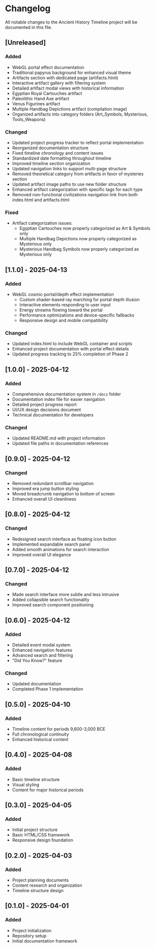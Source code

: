 # Changelog

All notable changes to the Ancient History Timeline project will be documented in this file.

## [Unreleased]

### Added
- WebGL portal effect documentation
- Traditional papyrus background for enhanced visual theme
- Artifacts section with dedicated page (artifacts.html)
- Interactive artifact gallery with filtering system
- Detailed artifact modal views with historical information
- Egyptian Royal Cartouches artifact
- Paleolithic Hand Axe artifact
- Venus Figurines artifact
- Multiple Handbag Depictions artifact (compilation image)
- Organized artifacts into category folders (Art_Symbols, Mysterious, Tools_Weapons)

### Changed
- Updated project progress tracker to reflect portal implementation
- Reorganized documentation structure
- Fixed timeline chronology and content issues
- Standardized date formatting throughout timeline
- Improved timeline section organization
- Updated navigation links to support multi-page structure
- Removed theoretical category from artifacts in favor of mysteries section
- Updated artifact image paths to use new folder structure
- Enhanced artifact categorization with specific tags for each type
- Removed non-functional civilizations navigation link from both index.html and artifacts.html

### Fixed
- Artifact categorization issues:
  - Egyptian Cartouches now properly categorized as Art & Symbols only
  - Multiple Handbag Depictions now properly categorized as Mysterious only
  - Mysterious Handbag Symbols now properly categorized as Mysterious only

## [1.1.0] - 2025-04-13

### Added
- WebGL cosmic portal/depth effect implementation
  - Custom shader-based ray marching for portal depth illusion
  - Interactive elements responding to user input
  - Energy streams flowing toward the portal
  - Performance optimizations and device-specific fallbacks
  - Responsive design and mobile compatibility

### Changed
- Updated index.html to include WebGL container and scripts
- Enhanced project documentation with portal effect details
- Updated progress tracking to 25% completion of Phase 2

## [1.0.0] - 2025-04-12

### Added
- Comprehensive documentation system in `/docs` folder
- Documentation index file for easier navigation
- Detailed project progress report
- UI/UX design decisions document
- Technical documentation for developers

### Changed
- Updated README.md with project information
- Updated file paths in documentation references

## [0.9.0] - 2025-04-12

### Changed
- Removed redundant scrollbar navigation
- Improved era jump button styling
- Moved breadcrumb navigation to bottom of screen
- Enhanced overall UI cleanliness

## [0.8.0] - 2025-04-12

### Changed
- Redesigned search interface as floating icon button
- Implemented expandable search panel
- Added smooth animations for search interaction
- Improved overall UI elegance

## [0.7.0] - 2025-04-12

### Changed
- Made search interface more subtle and less intrusive
- Added collapsible search functionality
- Improved search component positioning

## [0.6.0] - 2025-04-12

### Added
- Detailed event modal system
- Enhanced navigation features
- Advanced search and filtering
- "Did You Know?" feature

### Changed
- Updated documentation
- Completed Phase 1 implementation

## [0.5.0] - 2025-04-10

### Added
- Timeline content for periods 9,600-3,000 BCE
- Full chronological continuity
- Enhanced historical content

## [0.4.0] - 2025-04-08

### Added
- Basic timeline structure
- Visual styling
- Content for major historical periods

## [0.3.0] - 2025-04-05

### Added
- Initial project structure
- Basic HTML/CSS framework
- Responsive design foundation

## [0.2.0] - 2025-04-03

### Added
- Project planning documents
- Content research and organization
- Timeline structure design

## [0.1.0] - 2025-04-01

### Added
- Project initialization
- Repository setup
- Initial documentation framework

